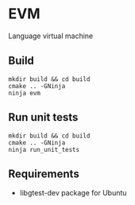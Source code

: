 # EVM
Language virtual machine

## Build

```shell
mkdir build && cd build
cmake .. -GNinja
ninja evm
```

## Run unit tests

```shell
mkdir build && cd build
cmake .. -GNinja
ninja run_unit_tests
```
## Requirements
  - libgtest-dev package for Ubuntu
